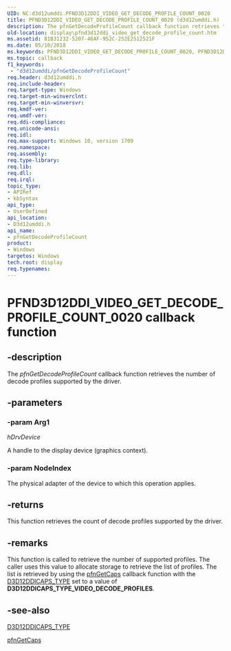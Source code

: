 ```yaml
---
UID: NC:d3d12umddi.PFND3D12DDI_VIDEO_GET_DECODE_PROFILE_COUNT_0020
title: PFND3D12DDI_VIDEO_GET_DECODE_PROFILE_COUNT_0020 (d3d12umddi.h)
description: The pfnGetDecodeProfileCount callback function retrieves the number of decode profiles supported by the driver.
old-location: display\pfnd3d12ddi_video_get_decode_profile_count.htm
ms.assetid: 81B31232-5207-46AF-952C-252E2512521F
ms.date: 05/10/2018
ms.keywords: PFND3D12DDI_VIDEO_GET_DECODE_PROFILE_COUNT_0020, PFND3D12DDI_VIDEO_GET_DECODE_PROFILE_COUNT_0020 callback, d3d12umddi/pfnGetDecodeProfileCount, display.pfnd3d12ddi_video_get_decode_profile_count, pfnGetDecodeProfileCount, pfnGetDecodeProfileCount callback function [Display Devices]
ms.topic: callback
f1_keywords:
 - "d3d12umddi/pfnGetDecodeProfileCount"
req.header: d3d12umddi.h
req.include-header:
req.target-type: Windows
req.target-min-winverclnt:
req.target-min-winversvr:
req.kmdf-ver:
req.umdf-ver:
req.ddi-compliance:
req.unicode-ansi:
req.idl:
req.max-support: Windows 10, version 1709
req.namespace:
req.assembly:
req.type-library:
req.lib:
req.dll:
req.irql:
topic_type:
- APIRef
- kbSyntax
api_type:
- UserDefined
api_location:
- D3d12umddi.h
api_name:
- pfnGetDecodeProfileCount
product:
- Windows
targetos: Windows
tech.root: display
req.typenames: 
---
```


# PFND3D12DDI_VIDEO_GET_DECODE_PROFILE_COUNT_0020 callback function


## -description


The <i>pfnGetDecodeProfileCount</i> callback function retrieves the number of decode profiles supported by the driver.


## -parameters




### -param Arg1

*hDrvDevice*

A handle to the display device (graphics context).

### -param NodeIndex

The physical adapter of the device to which this operation applies.


## -returns



This function retrieves the count of decode profiles supported by the driver.




## -remarks



This function is called to retrieve the number of supported profiles.  The caller uses this value to allocate storage to retrieve the list of profiles.  The list is retrieved by using the <a href="https://docs.microsoft.com/windows-hardware/drivers/ddi/d3d12umddi/nc-d3d12umddi-pfnd3d12ddi_video_getcaps">pfnGetCaps</a> callback function with the <a href="https://docs.microsoft.com/windows-hardware/drivers/ddi/d3d12umddi/ne-d3d12umddi-d3d12ddicaps_type">D3D12DDICAPS_TYPE</a> set to a value of <b>D3D12DDICAPS_TYPE_VIDEO_DECODE_PROFILES</b>.




## -see-also




<a href="https://docs.microsoft.com/windows-hardware/drivers/ddi/d3d12umddi/ne-d3d12umddi-d3d12ddicaps_type">D3D12DDICAPS_TYPE</a>



<a href="https://docs.microsoft.com/windows-hardware/drivers/ddi/d3d12umddi/nc-d3d12umddi-pfnd3d12ddi_video_getcaps">pfnGetCaps</a>
 

 

